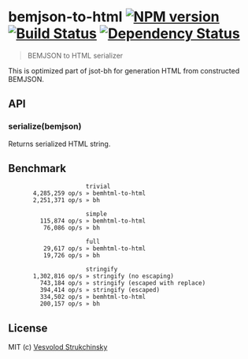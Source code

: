 # bemjson-to-html [![NPM version][npm-image]][npm-url] [![Build Status][travis-image]][travis-url] [![Dependency Status][depstat-image]][depstat-url]
> BEMJSON to HTML serializer

This is optimized part of jsot-bh for generation HTML from constructed BEMJSON.

## API

### serialize(bemjson)

Returns serialized HTML string.

## Benchmark

```
                      trivial
       4,285,259 op/s » bemhtml-to-html
       2,251,371 op/s » bh

                      simple
         115,874 op/s » bemhtml-to-html
          76,086 op/s » bh

                      full
          29,617 op/s » bemhtml-to-html
          19,726 op/s » bh

                      stringify
       1,302,816 op/s » stringify (no escaping)
         743,184 op/s » stringify (escaped with replace)
         394,414 op/s » stringify (escaped)
         334,502 op/s » bemhtml-to-html
         200,157 op/s » bh
```

## License

MIT (c) [Vesvolod Strukchinsky](floatdrop@gmail.com)

[npm-url]: https://npmjs.org/package/bemjson-to-html
[npm-image]: http://img.shields.io/npm/v/bemjson-to-html.svg

[travis-url]: https://travis-ci.org/floatdrop/bemjson-to-html
[travis-image]: http://img.shields.io/travis/floatdrop/bemjson-to-html.svg

[depstat-url]: https://david-dm.org/floatdrop/bemjson-to-html
[depstat-image]: https://david-dm.org/floatdrop/bemjson-to-html.svg?theme=shields.io
